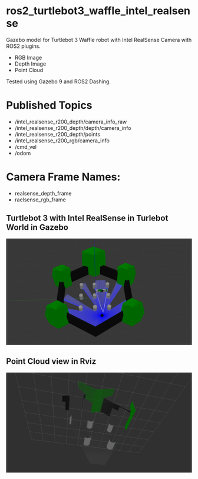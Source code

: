# ros2_turtlebot3_waffle_intel_realsense
Gazebo model for Turtlebot 3 Waffle robot with Intel RealSense Camera with ROS2 plugins.

- RGB Image
- Depth Image
- Point Cloud

Tested using Gazebo 9 and ROS2 Dashing.

# Published Topics

- /intel_realsense_r200_depth/camera_info_raw
- /intel_realsense_r200_depth/depth/camera_info
- /intel_realsense_r200_depth/points
- /intel_realsense_r200_rgb/camera_info
- /cmd_vel
- /odom

# Camera Frame Names: 

- realsense_depth_frame
- raelsense_rgb_frame

## Turtlebot 3 with Intel RealSense in Turlebot World in Gazebo
![gz_realsense.png](https://raw.githubusercontent.com/mlherd/ros2_turtlebot3_waffle_intel_realsense/master/pics/gz_realsense.png)

## Point Cloud view in Rviz
![gz_realsense.png](https://raw.githubusercontent.com/mlherd/ros2_turtlebot3_waffle_intel_realsense/master/pics/rviz_point_cloud.png)
